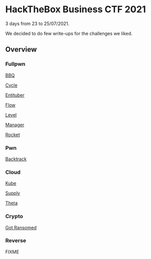 # HackTheBox Business CTF 2021

3 days from 23 to 25/07/2021.

We decided to do few write-ups for the challenges we liked.

## Overview

### Fullpwn

[BBQ](./bbq.md "BBQ")

[Cycle](./cycle.md "Cycle")

[Entituber](./entituber.md "Entituber")

[Flow](./flow.md "Flow")

[Level](./level.md "Level")

[Manager](./manager.md "Manager")

[Rocket](./rocket.md "Rocket")

### Pwn

[Backtrack](./backtrack.md "Backtrack")

### Cloud
[Kube](./kube.md "Kube")

[Supply](./supply.md "Supply")

[Theta](./theta.md "Theta")

### Crypto

[Got Ransomed](./gotransomed.md "Got Ransomed")

### Reverse
FIXME
